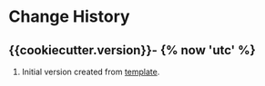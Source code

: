 # Change History #

## {{cookiecutter.version}}- {% now 'utc' %} ##

1. Initial version created from [template](https://github.com/smling/java.project.template).